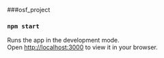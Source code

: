 ###osf_project

### `npm start`

Runs the app in the development mode.\
Open [http://localhost:3000](http://localhost:3000) to view it in your browser.
